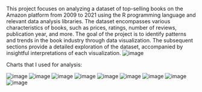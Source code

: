 This project focuses on analyzing a dataset of top-selling books on the Amazon
platform from 2009 to 2021 using the R programming language and relevant data
analysis libraries. The dataset encompasses various characteristics of books, such as
prices, ratings, number of reviews, publication year, and more. The goal of the project
is to identify patterns and trends in the book industry through data visualization. The
subsequent sections provide a detailed exploration of the dataset, accompanied by
insightful interpretations of each visualization.
![image](https://github.com/daladnoo1/Rstudio-top100books/assets/148452890/a3d5a051-e48e-4bea-b278-bbdf4c8cc656)


Charts that I used for analysis:



![image](https://github.com/daladnoo1/Rstudio-top100books/assets/148452890/f03ebd23-a5ec-437e-80ff-2ca812d34c8c)
![image](https://github.com/daladnoo1/Rstudio-top100books/assets/148452890/4cdbb607-74b8-415c-91f3-317fde5add20)
![image](https://github.com/daladnoo1/Rstudio-top100books/assets/148452890/c5dc750b-1363-4ff1-b248-d9505b9615d6)
![image](https://github.com/daladnoo1/Rstudio-top100books/assets/148452890/13569436-0af8-4233-ba65-2540d3a4ab16)
![image](https://github.com/daladnoo1/Rstudio-top100books/assets/148452890/c271ee0c-a2df-46d0-bd5c-f95d6444babc)
![image](https://github.com/daladnoo1/Rstudio-top100books/assets/148452890/1e3c16d2-dc2e-40e0-842f-9d89519b14c1)
![image](https://github.com/daladnoo1/Rstudio-top100books/assets/148452890/d5ae7826-453b-4344-b538-35d995a74ace)
![image](https://github.com/daladnoo1/Rstudio-top100books/assets/148452890/81fb1c51-991e-4b47-a465-eebbee2f2024)
![image](https://github.com/daladnoo1/Rstudio-top100books/assets/148452890/07cfc408-c9df-481c-86a6-d213a4022a52)
